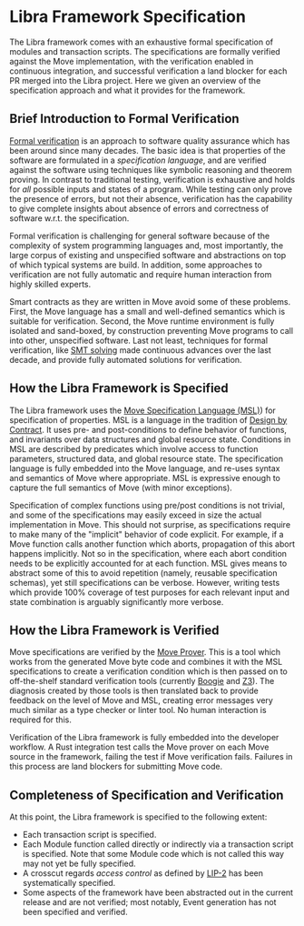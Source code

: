 
<a name="@Libra_Framework_Specification_0"></a>

# Libra Framework Specification


[FORM_VER]: https://en.wikipedia.org/wiki/Formal_verification
[SMT]: https://en.wikipedia.org/wiki/Satisfiability_modulo_theories
[DESIGN_BY_CONTRACT]: https://en.wikipedia.org/wiki/Design_by_contract
[MSL]: https://github.com/libra/libra/blob/master/language/move-prover/doc/user/spec-lang.md
[PROVER]: https://github.com/libra/libra/blob/master/language/move-prover/doc/user/prover-guide.md
[BOOGIE]: https://github.com/boogie-org/boogie
[Z3]: https://github.com/Z3Prover/z3
[ACCESS_CONTROL]: https://github.com/libra/lip/blob/master/lips/lip-2.md

The Libra framework comes with an exhaustive formal specification of modules and transaction scripts.
The specifications are formally verified against the Move implementation, with the verification enabled in
continuous integration, and successful verification a land blocker for each PR merged into the Libra project.
Here we given an overview of the specification approach and what it provides for the framework.


<a name="@Brief_Introduction_to_Formal_Verification_1"></a>

## Brief Introduction to Formal Verification


[Formal verification][FORM_VER] is an approach to software quality assurance
which has been around since many decades. The basic idea is that properties of the software are formulated in a
*specification language*, and are verified against the software using techniques like symbolic reasoning and theorem
proving. In contrast to traditional testing, verification is exhaustive and holds for *all* possible inputs and
states of a program. While testing can only prove the presence of errors, but not their absence, verification
has the capability to give complete insights about absence of errors and correctness of software w.r.t. the
specification.

Formal verification is challenging for general software because of the complexity of system programming languages and,
most importantly, the large corpus of existing and unspecified software and abstractions on top of which typical systems
are build. In addition, some approaches to verification are not fully automatic and require human interaction from
highly skilled experts.

Smart contracts as they are written in Move avoid some of these problems. First, the Move language has a small
and well-defined semantics which is suitable for verification. Second, the Move runtime environment is fully
isolated and sand-boxed, by construction preventing Move programs to call into other, unspecified software.
Last not least, techniques for formal verification, like [SMT solving][SMT]
made continuous advances over the last decade, and provide fully automated solutions for verification.


<a name="@How_the_Libra_Framework_is_Specified_2"></a>

## How the Libra Framework is Specified


The Libra framework uses the [Move Specification Language (MSL)][MSL]) for specification of properties. MSL
is a language in the tradition of [Design by Contract][DESIGN_BY_CONTRACT]. It uses pre- and post-conditions
to define behavior of functions, and invariants over data structures and global resource state. Conditions in MSL
are described by predicates which involve access to function parameters, structured data, and global resource state.
The specification language is fully embedded into the Move language, and re-uses syntax and semantics of Move where
appropriate. MSL is expressive enough to capture the full semantics of Move (with minor exceptions).

Specification of complex functions using pre/post conditions is not trivial, and some of the specifications may
easily exceed in size the actual implementation in Move. This should not surprise, as specifications require to
make many of the "implicit" behavior of code explicit. For example, if a Move function calls another function which
aborts, propagation of this abort happens implicitly. Not so in the specification, where each abort condition needs
to be explicitly accounted for at each function. MSL gives means to abstract some of this to avoid repetition
(namely, reusable specification schemas), yet still specifications can be verbose. However, writing tests which
provide 100% coverage of test purposes for each relevant input and state combination
is arguably significantly more verbose.


<a name="@How_the_Libra_Framework_is_Verified_3"></a>

## How the Libra Framework is Verified


Move specifications are verified by the [Move Prover][PROVER]. This is a tool which works from the generated
Move byte code and combines it with the MSL specifications to create a verification condition which is then passed
on to off-the-shelf standard verification tools (currently [Boogie][Boogie] and [Z3][Z3]). The diagnosis created
by those tools is then translated back to provide feedback on the level of Move and MSL, creating error messages
very much similar as a type checker or linter tool. No human interaction is required for this.

Verification of the Libra framework is fully embedded into the developer workflow. A Rust integration test
calls the Move prover on each Move source in the framework, failing the test if Move verification fails. Failures
in this process are land blockers for submitting Move code.


<a name="@Completeness_of_Specification_and_Verification_4"></a>

## Completeness of Specification and Verification


At this point, the Libra framework is specified to the following extent:

- Each transaction script is specified.
- Each Module function called directly or indirectly via a transaction script is specified. Note that
some Module code which is not called this way may not yet be fully specified.
- A crosscut regards *access control* as defined by [LIP-2][ACCESS_CONTROL] has been systematically specified.
- Some aspects of the framework have been abstracted out in the current release and are not verified; most
notably, Event generation has not been specified and verified.


[//]: # ("File containing references which can be used from documentation")
[ACCESS_CONTROL]: https://github.com/libra/lip/blob/master/lips/lip-2.md
[ROLE]: https://github.com/libra/lip/blob/master/lips/lip-2.md#roles
[PERMISSION]: https://github.com/libra/lip/blob/master/lips/lip-2.md#permissions
